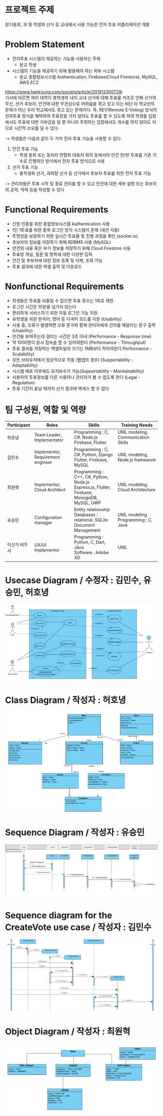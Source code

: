 # 프로젝트 주제 #

정기총회, 과 및 학생회 선거 등 교내에서 사용 가능한 전자 투표 어플리케이션 개발

# Problem Statement #
- 전자투표 시스템이 제공하는 기능을 사용하는 주체
   - 본교 학생
- 시스템의 기능을 제공하기 위해 활용해야 하는 외부 시스템
   - 본교 종합정보시스템 Authentication, Firebase(Cloud Firestore), MySQL, AWS EC2

https://www.hankyung.com/society/article/201912300729i <br>
기사에 따르면 여러 대학이 총학생회 내지 교내 선거에 대해 투표율 저조로 인해 선거의 무산, 선거 후보자, 안건에 대한 무관심으로 어려움을 겪고 있고 이는 비단 타 학교만의 문제가 아닌 우리 학교에서도 겪고 있는 문제이다.
즉, REV(Remote E-Voting) 방식의 전자투표 방식을 채택하여 투표장을 가지 않아도 투표를 할 수 있도록 하여 학생들 입장에서도 투표에 대한 거부감을 덜 뿐 아니라 주최하는 입장에서도 개수를 하지 않아도 되므로 시간적 소요를 덜 수 있다.

->  학생들은 다음과 같이 두 가지 전자 투표 기능을 사용할 수 있다.
1. 안건 투표 기능
   - 학생 총회 또는 동아리 연합회 대표자 회의 등에서의 안건 찬/반 투표를 기존 거수로 진행하던 방식에서 전자 투표 방식으로 사용
2. 선거 투표 기능
   - 총학생회 선거, 과회장 선거 등 선거에서 후보자 투표를 위한 전자 투표 기능

-> 관리자들은 투표 시작 및 종료 관리를 할 수 있고 안건에 대한 세부 설명 또는 후보자의 공약, 약력 등을 작성할 수 있다

# Functional Requirements # 
- 신원 인증을 위한 종합정보시스템 Authentication 사용
- 1인 1투표를 위한 중복 로그인 방지 시스템이 존재 (세션 사용)
- 투명성을 보장하기 위한 실시간 투표율 및 진행 과정을 확인 (socket.io)
- 후보자의 정보를 저장하기 위해 RDBMS 사용 (MySQL)
- 안건의 내용 혹은 부가 정보를 저장하기 위해 Cloud Firestore 사용
- 투표방 개설, 질문 및 항목에 대한 다양한 입력
- 안건 및 후보자에 대한 정보 등록 및 삭제, 조회 가능
- 투표 결과에 대한 엑셀 출력 및 다운로드

# Nonfunctional Requirements #
- 학생들은 투표를 되돌릴 수 없으면 투표 횟수는 1회로 제한
- 로그인 시간은 10분을 넘기지 않는다
- 편리하게 서비스하기 위한 자동 로그인 기능 지원
- 유학생을 위한 한국어, 영어 등 다국어 모드를 지원 (Usability)
- 사용 중, 오류가 발생하면 오류 문구와 함께 관리자에게 건의를 해달라는 문구 출력 (Usability) 
- 안건을 보여주는데 걸리는 시간은 3초 이내 (Performance - Response time)
- 약 1000명이 동시 접속을 할 수 있어야한다 (Performance - Throughput)
- 투표 결과를 저장하는 엑셀파일의 크기는 1MB보다 작아야한다 Performance - Scalability)
- 모든 브라우저에서 정상적으로 작동 (웹앱의 경우) (Supportability - Adaptability)
- 시스템 배포 이후에도 유지보수가 가능(Supportability - Maintainability)
- 사용자의 투표정보를 다른 사용자나 관리자가 볼 수 없도록 한다 (Legal - Regulation)
- 투표 기간이 끝날 때까지 선거 결과에 액세스 할 수 없다

# 팀 구성원, 역할 및 역량 #
|Participant|Roles|Skills|Training Needs|
|------|---|---|---|
|허호녕|Team Leader, Implementator| Programming : C, C#, Node.js <br> Firebase, Flutter | UML modeling, Communication Skills |
|김민수|Implementor, Requirement engineer| Programming : C, C#, Python, Django <br> Flutter, Firebase, MySQL | UML modeling, Node.js framework|
|최원혁|Implementor, Cloud Architect| Programming : C++, C#, Python, Node.js <br> Express.js, Flutter, Firebase, MonogoDB, MySQL, UWP | UML modeling, Cloud Architecture |
|유승민| Configuration manager| Entity relationship <br> Databases : relational, SQLite <br> Document Management| UML modeling <br> Programming : C, Java |
|이산가 비두샤|UX/UI Implementor| Programming : Python, C, Dart, Java <br> Software : Adobe XD | UML

# Usecase Diagram / 수정자 : 김민수, 유승민, 허호녕 # 
![image](./vote.PNG)

# Class Diagram / 작성자 : 허호녕 # 
![image](./ClassDiagram.PNG)

# Sequence Diagram / 작성자 : 유승민 #
![image](./SequenceDiagram.PNG)

# Sequence diagram for the CreateVote use case / 작성자 : 김민수 #
![image](./sequenceDiagram2.PNG)

# Object Diagram / 작성자 : 최원혁 #
![image](./ObjectDiagram.png)

